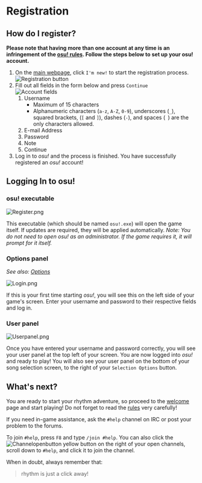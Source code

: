 # Registration

## How do I register?

**Please note that having more than one account at any time is an infringement of the [osu! rules](/wiki/Rules/). Follow the steps below to set up your osu! account.**

1. On the [main webpage](https://osu.ppy.sh), click ``I'm new!`` to start the registration process.
![Registration button](Register-1.png "Registration button")
2. Fill out all fields in the form below and press ``Continue``  
![Account fields](Register-2.png "Account fields")
    1. Username          
        - Maximum of 15 characters
        - Alphanumeric characters (``a-z``, ``A-Z``, ``0-9``), underscores (``_``), squared brackets, (``[`` and ``]``), dashes (``-``), and spaces (`` ``) are the only characters allowed.
    2. E-mail Address
    3. Password
    4. Note
    5. Continue
3. Log in to *osu!* and the process is finished. You have successfully registered an *osu!* account!

## Logging In to osu!

### osu! executable

![Register.png](Register-3.png)  

This executable (which should be named `osu!.exe`) will open the game itself. If updates are required, they will be applied automatically. _Note: You do not need to open osu! as an administrator. If the game requires it, it will prompt for it itself._

### Options panel

*See also: [Options](/wiki/Options)*

![Login.png](Login.png)

If this is your first time starting *osu!*, you will see this on the left side of your game's screen. Enter your username and password to their respective fields and log in.

### User panel

![Userpanel.png](Userpanel.png)

Once you have entered your username and password correctly, you will see your user panel at the top left of your screen. You are now logged into *osu!* and ready to play! You will also see your user panel on the bottom of your song selection screen, to the right of your ``Selection Options`` button.


What's next?
------------

You are ready to start your rhythm adventure, so proceed to the [welcome](/wiki/Welcome/) page and start playing! Do not forget to read the [rules](/wiki/Rules/) very carefully!

If you need in-game assistance, ask the `#help` channel on IRC or post your problem to the forums.

To join ``#help``, press `F8` and type ``/join #help``. You can also click the ![Channelopenbutton](Channelopenbutton.png) yellow button on the right of your open channels, scroll down to ``#help``, and click it to join the channel.

When in doubt, always remember that:
> rhythm is just a click away!
